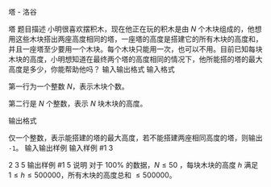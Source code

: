 



塔 - 洛谷














塔
题目描述
小明很喜欢摆积木，现在他正在玩的积木是由 $N$ 个木块组成的，他想用这些木块搭出两座高度相同的塔，一座塔的高度是搭建它的所有木块的高度和，并且一座塔至少要用一个木块。每个木块只能用一次，也可以不用。目前已知每块木块的高度，小明想知道在最终两个塔的高度相同的情况下，他所能搭的塔的最大高度是多少，你能帮助他吗？
输入输出格式
输入格式

第一行为一个整数 $N$，表示木块个数。

第二行是 $N$ 个整数，表示 $N$ 块木块的高度。

输出格式

仅一个整数，表示能搭建的塔的最大高度，若不能搭建两座相同高度的塔，则输出 `-1`。
输入输出样例
输入样例 #1
3
2 3 5
输出样例 #1
5
说明
对于 $100\%$ 的数据，$N \le 50$ ，每块木块的高度 $h$ 满足 $1 \le h \le 500000$，所有木块的高度总和 $\le 500000$。






